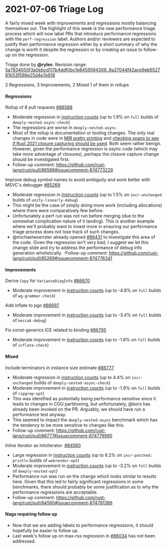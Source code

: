 # 2021-07-06 Triage Log

A fairly mixed week with improvements and regressions mostly balancing themselves out. The highlight of this week is the new performance triage process which will now label PRs that introduce performance regressions with the `perf-regression` label. Authors and/or reviewers are expected to justify their performance regression either by a short summary of why the change is worth it despite the regression or by creating an issue to follow-up on the regression.

Triage done by **@rylev**.
Revision range: [5a7834050f3a0ebcd117b4ddf0bc1e8459594309..9a27044f42ace9eb652781b53f598e25d4e7e918](https://perf.rust-lang.org/?start=5a7834050f3a0ebcd117b4ddf0bc1e8459594309&end=9a27044f42ace9eb652781b53f598e25d4e7e918&absolute=false&stat=instructions%3Au)

2 Regressions, 3 Improvements, 2 Mixed
1 of them in rollups

#### Regressions

Rollup of 8 pull requests [#86588](https://github.com/rust-lang/rust/issues/86588)
- Moderate regression in [instruction counts](https://perf.rust-lang.org/compare.html?start=f1e691da2e640bb45fe18f8a5bd8f7afa65ce21d&end=964a81eb37db6ee33b8fc107582618bf2befe02d&stat=instructions:u) (up to 1.9% on `full` builds of `deeply-nested-async-check`)
- The regressions are worse in `deeply-nested-async`.
- Most of the rollup is documentation or tooling changes. The only real changes in code were in [MIR pretty printing](https://github.com/rust-lang/rust/pull/86566) and [checking spans to see if Rust 2021 closure capturing should be used](https://github.com/rust-lang/rust/pull/86536). Both seem rather benign. However, given the performance regression is async code (which may take more advantage of closures), perhaps the closure capture change should be investigated first.
- Follow-up comment: https://github.com/rust-lang/rust/pull/86588#issuecomment-874773229


Improve debug symbol names to avoid ambiguity and work better with MSVC's debugger [#85269](https://github.com/rust-lang/rust/issues/85269)
- Moderate regression in [instruction counts](https://perf.rust-lang.org/compare.html?start=851c82e88ade86bfe3b4ee785d5e5ab1d954b61c&end=2545459bff0aae43288e2e17bff0d332c49a6353&stat=instructions:u) (up to 1.5% on `incr-unchanged` builds of `unify-linearly-debug`)
- This might be the case of simply doing more work (including allocations) where there were comparatively few before.
- Unfortunately a perf run was not run before merging (due to the somewhat complication nature of it landing). This is another example where we'll probably want to invest more in ensuring our performance triage process does not lose track of such changes.
- @michaelwoerister already opened [#86431](https://github.com/rust-lang/rust/issues/86431) to investigate this area of the code. Given the regression isn't very bad, I suggest we let this change slide and try to address the performance of debug info generation wholistically.
-Follow-up comment: https://github.com/rust-lang/rust/pull/85269#issuecomment-874776341


#### Improvements

Derive `Copy` for `VarianceDiagInfo` [#86670](https://github.com/rust-lang/rust/issues/86670)
- Moderate improvement in [instruction counts](https://perf.rust-lang.org/compare.html?start=fecc65a19763364b8dafbbf1d23be562268bd387&end=47b2f15bba4544170e6e748910e7c01da467c897&stat=instructions:u) (up to -4.8% on `full` builds of `wg-grammar-check`)


Add inflate to pgo [#86697](https://github.com/rust-lang/rust/issues/86697)
- Moderate improvement in [instruction counts](https://perf.rust-lang.org/compare.html?start=47b2f15bba4544170e6e748910e7c01da467c897&end=f12d91f9da9b06813b3bc0c31aa6133070ada9ab&stat=instructions:u) (up to -3.4% on `full` builds of `keccak-debug`)


Fix const-generics ICE related to binding [#86795](https://github.com/rust-lang/rust/issues/86795)
- Moderate improvement in [instruction counts](https://perf.rust-lang.org/compare.html?start=798baebde1fe77e5a660490ec64e727a5d79970d&end=cd48e61c5d8f83fbfbfc28db0b0bce1354d0ced1&stat=instructions:u) (up to -1.8% on `full` builds of `inflate-check`)


#### Mixed

Include terminators in instance size estimate [#86777](https://github.com/rust-lang/rust/issues/86777)
- Moderate regression in [instruction counts](https://perf.rust-lang.org/compare.html?start=56dee7c49ecdec4c2c9eccc6ff966cf58847bda6&end=7a9ff746fe20a38a3adc0ac65e1789f6e4b099ad&stat=instructions:u) (up to 4.4% on `incr-unchanged` builds of `deeply-nested-async-check`)
- Moderate improvement in [instruction counts](https://perf.rust-lang.org/compare.html?start=56dee7c49ecdec4c2c9eccc6ff966cf58847bda6&end=7a9ff746fe20a38a3adc0ac65e1789f6e4b099ad&stat=instructions:u) (up to -1.9% on `full` builds of `ripgrep-opt`)
- This was identified as potentially being performance sensitive since it leads to changes in CGU partitioning, but unfortunately, @bors has already been invoked on the PR. Arguably, we should have run a performance test anyway.
- This seemed to impact the `deeply-nested-async` benchmark which has the tendency to be more sensitive to changes like this.
- Follow-up comment: https://github.com/rust-lang/rust/pull/86777#issuecomment-874779995


Inline Iterator as IntoIterator. [#84560](https://github.com/rust-lang/rust/issues/84560)
- Large regression in [instruction counts](https://perf.rust-lang.org/compare.html?start=5249414809d40fe22eca0c36105a2f71b9006e04&end=6e9b3696d494a32d493585f96f0671123066cd58&stat=instructions:u) (up to 6.2% on `incr-patched: println` builds of `webrender-opt`)
- Moderate improvement in [instruction counts](https://perf.rust-lang.org/compare.html?start=5249414809d40fe22eca0c36105a2f71b9006e04&end=6e9b3696d494a32d493585f96f0671123066cd58&stat=instructions:u) (up to -3.2% on `full` builds of `deeply-nested-opt`)
- Performance run was run on the change which looks similar to results here. Given that this led to fairly significant regressions in some benchmarks, there should probably be some justification as to why the performance regressions are acceptable.
- Follow-up comment: https://github.com/rust-lang/rust/pull/84560#issuecomment-874781386


#### Nags requiring follow up

- Now that we are adding labels to performance regressions, it should hopefully be easier to follow up.
- Last week's follow up on max-rss regression in [#86034](https://github.com/rust-lang/rust/pull/86034#issuecomment-871488586) has not been addressed.
